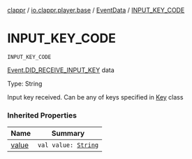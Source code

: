 [clappr](../../index.md) / [io.clappr.player.base](../index.md) / [EventData](index.md) / [INPUT_KEY_CODE](./-i-n-p-u-t_-k-e-y_-c-o-d-e.md)

# INPUT_KEY_CODE

`INPUT_KEY_CODE`

[Event.DID_RECEIVE_INPUT_KEY](../-event/-d-i-d_-r-e-c-e-i-v-e_-i-n-p-u-t_-k-e-y.md) data

Type: String

Input key received. Can be any of keys specified in [Key](../../io.clappr.player.base.keys/-key/index.md) class

### Inherited Properties

| Name | Summary |
|---|---|
| [value](value.md) | `val value: `[`String`](https://kotlinlang.org/api/latest/jvm/stdlib/kotlin/-string/index.html) |
